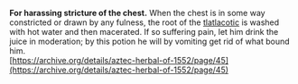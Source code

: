 **For harassing stricture of the chest.** When the chest is in some way constricted or drawn by any fulness, the root of the [tlatlacotic](Tlatlacotic.md) is washed with hot water and then macerated. If so suffering pain, let him drink the juice in moderation; by this potion he will by vomiting get rid of what bound him.  
[https://archive.org/details/aztec-herbal-of-1552/page/45](https://archive.org/details/aztec-herbal-of-1552/page/45)  

